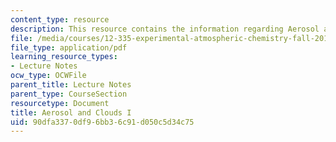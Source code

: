 ```yaml
---
content_type: resource
description: This resource contains the information regarding Aerosol and Clouds I.
file: /media/courses/12-335-experimental-atmospheric-chemistry-fall-2014/90dfa3370df96bb36c91d050c5d34c75_MIT12_335F14_Lecture3_1.pdf
file_type: application/pdf
learning_resource_types:
- Lecture Notes
ocw_type: OCWFile
parent_title: Lecture Notes
parent_type: CourseSection
resourcetype: Document
title: Aerosol and Clouds I
uid: 90dfa337-0df9-6bb3-6c91-d050c5d34c75
---
```

